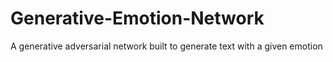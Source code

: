 # Generative-Emotion-Network
A generative adversarial network built to generate text with a given emotion
